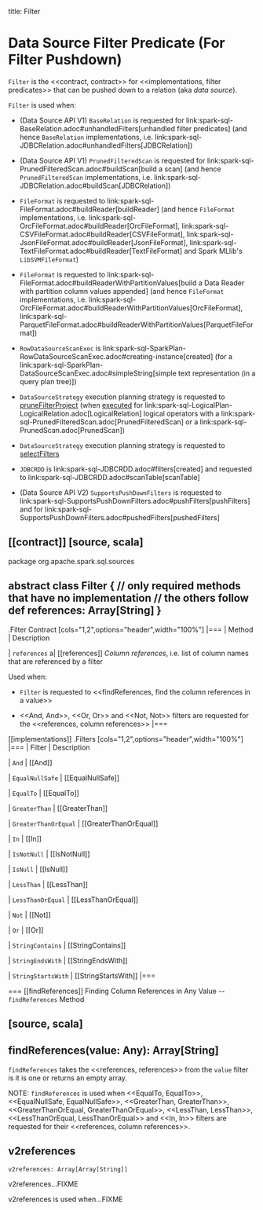 title: Filter

# Data Source Filter Predicate (For Filter Pushdown)

`Filter` is the <<contract, contract>> for <<implementations, filter predicates>> that can be pushed down to a relation (aka _data source_).

`Filter` is used when:

* (Data Source API V1) `BaseRelation` is requested for link:spark-sql-BaseRelation.adoc#unhandledFilters[unhandled filter predicates] (and hence `BaseRelation` implementations, i.e. link:spark-sql-JDBCRelation.adoc#unhandledFilters[JDBCRelation])

* (Data Source API V1) `PrunedFilteredScan` is requested for link:spark-sql-PrunedFilteredScan.adoc#buildScan[build a scan] (and hence `PrunedFilteredScan` implementations, i.e. link:spark-sql-JDBCRelation.adoc#buildScan[JDBCRelation])

* `FileFormat` is requested to link:spark-sql-FileFormat.adoc#buildReader[buildReader] (and hence `FileFormat` implementations, i.e. link:spark-sql-OrcFileFormat.adoc#buildReader[OrcFileFormat], link:spark-sql-CSVFileFormat.adoc#buildReader[CSVFileFormat], link:spark-sql-JsonFileFormat.adoc#buildReader[JsonFileFormat], link:spark-sql-TextFileFormat.adoc#buildReader[TextFileFormat] and Spark MLlib's `LibSVMFileFormat`)

* `FileFormat` is requested to link:spark-sql-FileFormat.adoc#buildReaderWithPartitionValues[build a Data Reader with partition column values appended] (and hence `FileFormat` implementations, i.e. link:spark-sql-OrcFileFormat.adoc#buildReaderWithPartitionValues[OrcFileFormat], link:spark-sql-ParquetFileFormat.adoc#buildReaderWithPartitionValues[ParquetFileFormat])

* `RowDataSourceScanExec` is link:spark-sql-SparkPlan-RowDataSourceScanExec.adoc#creating-instance[created] (for a link:spark-sql-SparkPlan-DataSourceScanExec.adoc#simpleString[simple text representation (in a query plan tree)])

* `DataSourceStrategy` execution planning strategy is requested to [pruneFilterProject](execution-planning-strategies/DataSourceStrategy.md#pruneFilterProject) (when [executed](execution-planning-strategies/DataSourceStrategy.md#apply) for link:spark-sql-LogicalPlan-LogicalRelation.adoc[LogicalRelation] logical operators with a link:spark-sql-PrunedFilteredScan.adoc[PrunedFilteredScan] or a link:spark-sql-PrunedScan.adoc[PrunedScan])

* `DataSourceStrategy` execution planning strategy is requested to [selectFilters](execution-planning-strategies/DataSourceStrategy.md#selectFilters)

* `JDBCRDD` is link:spark-sql-JDBCRDD.adoc#filters[created] and requested to link:spark-sql-JDBCRDD.adoc#scanTable[scanTable]

* (Data Source API V2) `SupportsPushDownFilters` is requested to link:spark-sql-SupportsPushDownFilters.adoc#pushFilters[pushFilters] and for link:spark-sql-SupportsPushDownFilters.adoc#pushedFilters[pushedFilters]

[[contract]]
[source, scala]
----
package org.apache.spark.sql.sources

abstract class Filter {
  // only required methods that have no implementation
  // the others follow
  def references: Array[String]
}
----

.Filter Contract
[cols="1,2",options="header",width="100%"]
|===
| Method
| Description

| `references`
a| [[references]] *Column references*, i.e. list of column names that are referenced by a filter

Used when:

* `Filter` is requested to <<findReferences, find the column references in a value>>

* <<And, And>>, <<Or, Or>> and <<Not, Not>> filters are requested for the <<references, column references>>
|===

[[implementations]]
.Filters
[cols="1,2",options="header",width="100%"]
|===
| Filter
| Description

| `And`
| [[And]]

| `EqualNullSafe`
| [[EqualNullSafe]]

| `EqualTo`
| [[EqualTo]]

| `GreaterThan`
| [[GreaterThan]]

| `GreaterThanOrEqual`
| [[GreaterThanOrEqual]]

| `In`
| [[In]]

| `IsNotNull`
| [[IsNotNull]]

| `IsNull`
| [[IsNull]]

| `LessThan`
| [[LessThan]]

| `LessThanOrEqual`
| [[LessThanOrEqual]]

| `Not`
| [[Not]]

| `Or`
| [[Or]]

| `StringContains`
| [[StringContains]]

| `StringEndsWith`
| [[StringEndsWith]]

| `StringStartsWith`
| [[StringStartsWith]]
|===

=== [[findReferences]] Finding Column References in Any Value -- `findReferences` Method

[source, scala]
----
findReferences(value: Any): Array[String]
----

`findReferences` takes the <<references, references>> from the `value` filter is it is one or returns an empty array.

NOTE: `findReferences` is used when <<EqualTo, EqualTo>>, <<EqualNullSafe, EqualNullSafe>>, <<GreaterThan, GreaterThan>>, <<GreaterThanOrEqual, GreaterThanOrEqual>>, <<LessThan, LessThan>>, <<LessThanOrEqual, LessThanOrEqual>> and <<In, In>> filters are requested for their <<references, column references>>.

## v2references

```
v2references: Array[Array[String]]
```

v2references...FIXME

v2references is used when...FIXME
